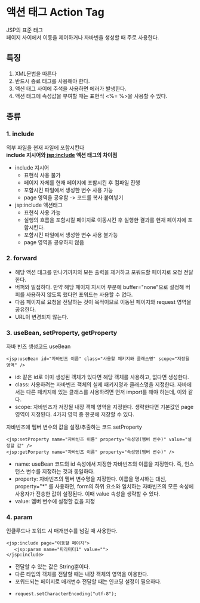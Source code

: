 # 액션 태그 Action Tag
JSP의 표준 태그<br>
페이지 사이에서 이동을 제어하거나 자바빈을 생성할 때 주로 사용한다.<br>
## 특징
1. XML문법을 따른다
2. 반드시 종료 태그를 사용해야 한다.
3. 액션 태그 사이에 주석을 사용하면 에러가 발생한다.
4. 액션 태그에 속성값을 부여할 때는 표현식 <%= %>을 사용할 수 있다.
## 종류
### 1. include
외부 파일을 현재 파일에 포함시킨다<br>
**include 지시어와 <jsp:include> 액션 태그의 차이점**
   - include 지시어
      - 표현식 사용 불가
      - 페이지 자체를 현재 페이지에 포함시킨 후 컴파일 진행
      - 포함시킨 파일에서 생성한 변수 사용 가능
      - page 영역을 공유함 -> 코드를 복사 붙여넣기
   - jsp:include 액션태그
      - 표현식 사용 가능
      - 실행의 흐름을 포함시킬 페이지로 이동시킨 후 실행한 결과를 현재 페이지에 포함시킨다.
      - 포함시킨 파일에서 생성한 변수 사용 불가능
      - page 영역을 공유하지 않음
   
### 2. forward
   - 해당 액션 태그를 만나기까지의 모든 출력을 제거하고 포워드할 페이지로 요청 전달한다.<br>
   - 버퍼와 밀접하다. 만약 해당 페이지 지시어 부분에 buffer="none"으로 설정해 버퍼를 사용하지 않도록 했다면 포워드는 사용할 수 없다.
   - 다음 페이지로 요청을 전달하는 것이 목적이므로 이동된 페이지와 request 영역을 공유한다.
   - URL이 변경되지 않는다.

### 3. useBean, setProperty, getProperty
자바 빈즈 생성코드 useBean

```
<jsp:useBean id="자바빈즈 이름" class="사용할 패키지와 클래스명" scope="저장될 영역" />
```

   - id: 같은 id로 이미 생성된 객체가 있다면 해당 객체를 사용하고, 없다면 생성한다.
   - class: 사용하려는 자바빈즈 객체의 실제 패키지명과 클래스명을 지정한다. 자바에서는 다른 패키지에 있는 클래스를 사용하려면 먼저 import를 해야 하는데, 이와 같다.
   - scope: 자바빈즈가 저장될 내장 객체 영역을 지정한다. 생략한다면 기본값인 page영역이 지정된다. 4가지 영역 중 한곳에 저장할 수 있다.<br>
   
자바빈즈에 멤버 변수의 값을 설정/추출하는 코드 setProperty

```
<jsp:setProperty name="자바빈즈 이름" property="속성명(멤버 변수)" value="설정할 값" />
<jsp:getPorperty name="자바빈즈 이름" property="속성명(멤버 변수)" />
```

- name: useBean 코드의 id 속성에서 지정한 자바빈즈의 이름을 지정한다. 즉, 인스턴스 변수를 지정하는 것과 동일하다.
- property: 자바빈즈의 멤버 변수명을 지정한다. 이름을 명시하는 대신, property="*" 를 사용하면, form의 하위 요소와 일치하는 자바빈즈의 모든 속성에 사용자가 전송한 값이 설정된다. 이때 value 속성을 생략할 수 있다.
- value: 멤버 변수에 설정할 값을 지정
    
### 4. param
인클루드나 포워드 시 매개변수를 넘길 때 사용한다.

```
<jsp:include page="이동할 페이지">
   <jsp:param name="파라미터1" value="">
</jsp:include>

```
   - 전달할 수 있는 값은 String뿐이다.
   - 다른 타입의 객체를 전달할 때는 내장 객체의 영역을 이용한다.
   - 포워드되는 페이지로 매개변수 전달할 때는 인코딩 설정이 필요하다.
   - ```
     request.setCharacterEncoding("utf-8");
     ```
     
